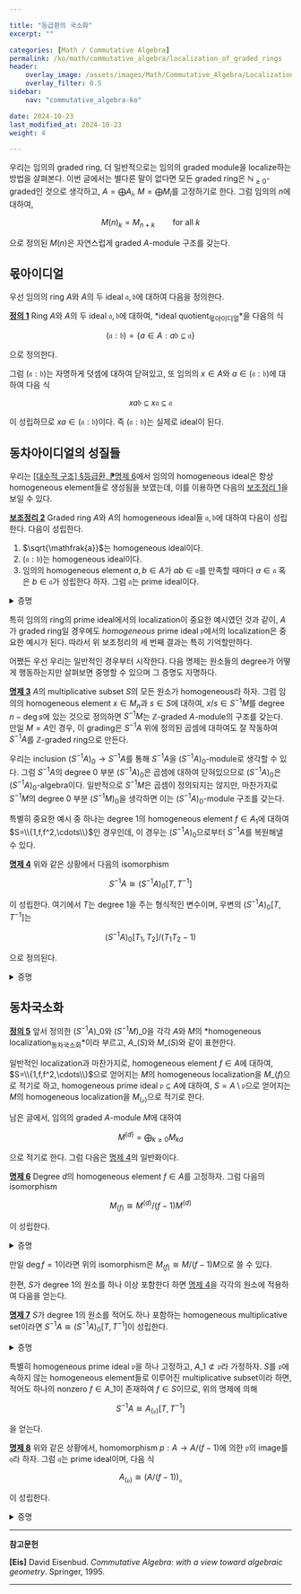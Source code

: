 ```yaml
---

title: "등급환의 국소화"
excerpt: ""

categories: [Math / Commutative Algebra]
permalink: /ko/math/commutative_algebra/localization_of_graded_rings
header:
    overlay_image: /assets/images/Math/Commutative_Algebra/Localization_of_graded_rings.png
    overlay_filter: 0.5
sidebar: 
    nav: "commutative_algebra-ko"

date: 2024-10-23
last_modified_at: 2024-10-23
weight: 4

---
```


우리는 임의의 graded ring, 더 일반적으로는 임의의 graded module을 localize하는 방법을 살펴본다. 이번 글에서는 별다른 말이 없다면 모든 graded ring은 $\mathbb{N}_{\geq 0}$-graded인 것으로 생각하고, $A=\bigoplus A_i$, $M=\bigoplus M_i$를 고정하기로 한다. 그럼 임의의 $n$에 대하여,

$$M(n)_k=M_{n+k}\qquad\text{for all $k$}$$

으로 정의된 $M(n)$은 자연스럽게 graded $A$-module 구조를 갖는다.

## 몫아이디얼

우선 임의의 ring $A$와 $A$의 두 ideal $\mathfrak{a}, \mathfrak{b}$에 대하여 다음을 정의한다.

<div class="definition" markdown="1">

<ins id="def1">**정의 1**</ins> Ring $A$와 $A$의 두 ideal $\mathfrak{a}, \mathfrak{b}$에 대하여, *ideal quotient<sub>몫아이디얼</sub>*을 다음의 식

$$(\mathfrak{a}:\mathfrak{b})=\{a\in A: a \mathfrak{b}\subseteq \mathfrak{a}\}$$

으로 정의한다.

</div>

그럼 $(\mathfrak{a}:\mathfrak{b})$는 자명하게 덧셈에 대하여 닫혀있고, 또 임의의 $x\in A$와 $a\in (\mathfrak{a}:\mathfrak{b})$에 대하여 다음 식

$$xa \mathfrak{b}\subseteq x \mathfrak{a}\subseteq \mathfrak{a}$$

이 성립하므로 $xa\in (\mathfrak{a}:\mathfrak{b})$이다. 즉 $(\mathfrak{a}:\mathfrak{b})$는 실제로 ideal이 된다. 

## 동차아이디얼의 성질들

우리는 [\[대수적 구조\] §등급환, ⁋명제 6](/ko/math/algebraic_structures/graded_rings#prop6)에서 임의의 homogeneous ideal은 항상 homogeneous element들로 생성됨을 보였는데, 이를 이용하면 다음의 [보조정리 1](#lem1)을 보일 수 있다. 

<div class="proposition" markdown="1">

<ins id="lem2">**보조정리 2**</ins> Graded ring $A$와 $A$의 homogeneous ideal들 $\mathfrak{a},\mathfrak{b}$에 대하여 다음이 성립한다. 다음이 성립한다.

1. $\sqrt{\mathfrak{a}}$는 homogeneous ideal이다. 
2. $(\mathfrak{a}:\mathfrak{b})$는 homogeneous ideal이다. 
3. 임의의 homogeneous element $a,b\in A$가 $ab\in \mathfrak{a}$를 만족할 때마다 $a\in \mathfrak{a}$ 혹은 $b\in \mathfrak{a}$가 성립한다 하자. 그럼 $\mathfrak{a}$는 prime ideal이다. 

</div>
<details class="proof" markdown="1">
<summary>증명</summary>

1. 우선 $\sqrt{\mathfrak{a}}$가 homogeneous ideal인 것을 보이자. 즉 임의의 $x\in \sqrt{\mathfrak{a}}$에 대하여, $x$를 homogeneous ideal들의 합
    
    $$x=x_{d_1}+\cdots+x_{d_l},\quad d_1 < \cdots < d_l\tag{$\ast$}$$
    
    으로 나타냈을 때, $x_i$들 각각이 $\sqrt{\mathfrak{a}}$에 속한다는 것을 보여야 한다. 우선 $x\in \mathfrak{a}$인 것으로부터, 적당한 $k$가 존재하여 $x^k\in \mathfrak{a}$이다. 한편, 일반성을 잃지 않고 위의 표현 ($\ast$)에서 $x_l$이 가장 큰 차수를 갖는다고 하면, $x^k$를 homogeneous element들의 합으로 나타냈을 때, $x_l^k$가 차수 $k\deg x_l$에 있는 유일한 원소이다. 이제 $x^k\in \mathfrak{a}$이고 $\mathfrak{a}$가 homogeneous ideal인 것으로부터 $x_l^k\in \mathfrak{a}$, 즉 $x_l\in \sqrt{\mathfrak{a}}$인 것을 안다. 이후에는 $x-x_l\in\sqrt{\mathfrak{a}}$이므로 같은 논증을 반복하면 된다.
2. $x\in (\mathfrak{a}:\mathfrak{b})$라 하자. 위와 마찬가지로 $x$를 homogeneous ideal들의 합 ($\ast$)으로 나타냈을 때, $x\_i$들 각각이 $(\mathfrak{a}:\mathfrak{b})$에 속함을 보여야 한다. 이제 $\mathfrak{b}$를 생성하는 임의의 homogeneous element $b$가 주어졌다 하자. 그럼 $x_ib$는 원소 $xb\in \mathfrak{a}$의 $\deg x_i+\deg b$에 해당하는 homogeneous element이며, $\mathfrak{a}$가 homogeneous ideal이므로 $x_ib\in \mathfrak{a}$이다. 
3. 마지막으로 주어진 조건을 가정한 후, 임의의 두 원소 $x,y\in A$를 homogeneous element들의 합
    
    $$x=x_{d_1}+\cdots+x_{d_m},\quad y=y_{e_1}+\cdots+y_{e_n},\qquad d_1<\cdots< d_m,\quad e_1<\cdots< e_n$$

    으로 표현하자. 결론에 반하여 $xy\in \mathfrak{a}$이지만 $x\not\in \mathfrak{a}$, $y\not\in \mathfrak{a}$라 가정하자. 그럼 가정에 의하여 어떤 $x\_{d\_i}$들 중 적어도 하나는 $x\_{d\_i}\not\in \mathfrak{a}$를 만족해야 한다. 그러한 $i$들 중 가장 큰 것을 $k$라 하고, 비슷하게 $y\_{e\_l}$을 정의하자. 이제 $A$의 원소 $xy$의 degree $d\_k+e\_l$에 해당하는 homogeneous component를 보자. 이 원소는 

    $$(xy)_{d_k+e_l}=\sum_{d_i+e_j=d_k+e_l}x_{d_i}y_{e_j}$$

    의 꼴로 쓰여질 수 있으며, 이 때 위의 식의 우변에서 $x\_{d\_k}y\_{e\_l}$ 이외의 모든 항은 $d\_i>d\_k$ 혹은 $e\_j>e\_l$을 반드시 만족해야 한다. $d\_k$와 $e\_l$의 정의에 의하여, 이러한 항들은 모두 $\mathfrak{a}$의 원소이다. 그런데 $xy\in \mathfrak{a}$이고 $\mathfrak{a}$는 homogeneous ideal이므로, $(xy)_{d_k+e_l}$ 또한 $\mathfrak{a}$의 원소이고 이로부터 모순을 얻는다. 

</details>

특히 임의의 ring의 prime ideal에서의 localization이 중요한 예시였던 것과 같이, $A$가 graded ring일 경우에도 *homogeneous* prime ideal $\mathfrak{p}$에서의 localization은 중요한 예시가 된다. 따라서 위 보조정리의 세 번째 결과는 특히 기억할만하다. 

어쨌든 우선 우리는 일반적인 경우부터 시작한다. 다음 명제는 원소들의 degree가 어떻게 행동하는지만 살펴보면 중명할 수 있으며 그 증명도 자명하다.

<div class="proposition" markdown="1">

<ins id="prop3">**명제 3**</ins> $A$의 multiplicative subset $S$의 모든 원소가 homogeneous라 하자. 그럼 임의의 homogeneous element $x\in M_n$과 $s\in S$에 대하여, $x/s\in S^{-1}M$를 degree $n-\deg s$에 있는 것으로 정의하면 $S^{-1}M$는 $\mathbb{Z}$-graded $A$-module의 구조를 갖는다. 만일 $M=A$인 경우, 이 grading은 $S^{-1}A$ 위에 정의된 곱셈에 대하여도 잘 작동하여 $S^{-1}A$를 $\mathbb{Z}$-graded ring으로 만든다.

</div>

우리는 inclusion $(S^{-1}A)_0 \rightarrow S^{-1}A$를 통해 $S^{-1}A$을 $(S^{-1}A)_0$-module로 생각할 수 있다. 그럼 $S^{-1}A$의 degree $0$ 부분 $(S^{-1}A)_0$은 곱셈에 대하여 닫혀있으므로 $(S^{-1}A)_0$은 $(S^{-1}A)_0$-algebra이다. 일반적으로 $S^{-1}M$은 곱셈이 정의되지는 않지만, 마찬가지로 $S^{-1}M$의 degree $0$ 부분 $(S^{-1}M)_0$을 생각하면 이는 $(S^{-1}A)_0$-module 구조를 갖는다.

특별히 중요한 예시 중 하나는 degree $1$의 homogeneous element $f\in A_1$에 대하여 $S=\\{1,f,f^2,\cdots\\}$인 경우인데, 이 경우는 $(S^{-1}A)_0$으로부터 $S^{-1}A$를 복원해낼 수 있다.

<div class="proposition" markdown="1">

<ins id="prop4">**명제 4**</ins> 위와 같은 상황에서 다음의 isomorphism

$$S^{-1}A\cong (S^{-1}A)_0[T, T^{-1}]$$

이 성립한다. 여기에서 $T$는 degree $1$을 주는 형식적인 변수이며, 우변의 $(S^{-1}A)_0[T, T^{-1}]$는

$$(S^{-1}A)_0[T_1, T_2]/(T_1T_2-1)$$

으로 정의된다.

</div>
<details class="proof" markdown="1">
<summary>증명</summary>

함수 $\\{T_1,T_2\\} \rightarrow S^{-1}A$를 $T_1\mapsto f, T_2\mapsto f^{-1}$으로 정의하면 [\[대수적 구조\] §대수, ⁋명제 8](/ko/math/algebraic_structures/algebras#prop8)에 의하여 $(S^{-1}A)_0$-algebra homomorphism

$$(S^{-1}A)_0[T_1,T_2] \rightarrow S^{-1}A$$

을 얻는다. 명시적으로 이 homomorphism은

$$\sum_{i,j\geq 0} a_{i,j}T_1^i T_2^j\mapsto \sum_{i,j\geq 0} a_{i,j}f^{i-j}=\sum_{d\in \mathbb{Z}}\left(\sum_{j\geq \max(-d,0)} a_{j+d,j}\right)f^d$$

으로 주어지며, 이 때 ideal $(T_1T_2-1)$이 위의 homomorphism의 kernel에 포함되는 것이 자명하다. 한편, $\deg a_{i,j}=0$이므로 위의 homomorphism의 kernel은 다음 식

$$\sum_{j\geq \max(-d,0)} a_{j+d,j}=0\qquad\text{for all $d\in\mathbb{Z}$}$$

을 만족하는 다항식들의 모임이다. 표기의 편의를 위하여 위의 합을 $d$의 부호에 따라 다음의 세 조건

$$\sum_{j\geq 0} a_{j,j}=0,\quad \sum_{j\geq 0} a_{j+d,j}=0,\quad \sum_{j\geq 0} a_{j,j+d}=0\qquad \text{for all $d>0$}$$

으로 바꾸어 쓸 수 있으며, 그럼 각각의 경우

$$a_{0,0}=-\sum_{j\geq 1} a_{j,j},\quad a_{d,0}=-\sum_{j\geq 1} a_{j+d,j},\quad a_{0,d}=-\sum_{j\geq 1} a_{j,j+d}\qquad \text{for all $d>0$}$$

를 얻는다. 이제 이를 다항식

$$\begin{aligned}\sum_{i,j\geq 0} a_{i,j} T_1^iT_2^j&=\sum_{j\geq 0} a_{j,j}T_1^jT_2^j+\sum_{d>0}\sum_{j\geq 0} a_{j+d,j}T_1^{j+d}T_2^j+\sum_{d>0}\sum_{j\geq 0} a_{j,j+d}T_1^jT_2^{j+d}\\&=\left(a_{0,0}+\sum_{j\geq 1} a_{j,j}T_1^jT_2^j\right)+\sum_{d>0} \left(a_{d,0}T_1^d+\sum_{j\geq 1}a_{j+d,j}T_1^{j+d}T_2^j\right)+\sum_{d>0} \left(a_{0,d}T_2^d+\sum_{j\geq 1}a_{j,j+d}T_1^{j}T_2^{j+d}\right)\end{aligned}$$

에 각각 대입하면 우변은

$$\left(\sum_{j\geq 1} a_{j,j}(T_1^jT_2^j-1)\right)+\sum_{d>0}\left(\sum_{j\geq 1}a_{j+d,j}T_1^d(T_1^jT_2^j-1)\right)+\sum_{d>0}\left(\sum_{j\geq 1}a_{j,j+d}T_2^d(T_1^jT_2^j-1)\right)$$

이 된다. 이 때 각각의 $T_1^jT_2^j-1$는 $(T_1T_2-1)$에 포함되므로 위의 식의 kernel은 <em_ko>정확히</em_ko> $(S^{-1}A)\_0[T\_1,T\_2]$의 ideal $(T_1T_2-1)$에 해당한다. 한편 이 homomorphism은 정의에 의해 surjective이므로 원하는 결과를 얻는다. 

</details>

## 동차국소화

<div class="definition" markdown="1">

<ins id="def5">**정의 5**</ins> 앞서 정의한 $(S^{-1}A)\_0$와 $(S^{-1}M)\_0$을 각각 $A$와 $M$의 *homogeneous localization<sub>동차국소화</sub>*이라 부르고, $A\_{(S)}$와 $M\_{(S)}$와 같이 표현한다.

</div>

일반적인 localization과 마찬가지로, homogeneous element $f\in A$에 대하여, $S=\\{1,f,f^2,\cdots\\}$으로 얻어지는 $M$의 homogeneous localization을 $M\_{(f)}$으로 적기로 하고, homogeneous prime ideal $\mathfrak{p}\subseteq A$에 대하여, $S=A\setminus \mathfrak{p}$으로 얻어지는 $M$의 homogeneous localization을 $M_{(\mathfrak{p})}$으로 적기로 한다. 

남은 글에서, 임의의 graded $A$-module $M$에 대하여 

$$M^{(d)}=\bigoplus_{k\geq 0} M_{kd}$$

으로 적기로 한다. 그럼 다음은 [명제 4](#prop4)의 일반화이다.

<div class="proposition" markdown="1">

<ins id="prop6">**명제 6**</ins> Degree $d$의 homogeneous element $f\in A$를 고정하자. 그럼 다음의 isomorphism

$$M_{(f)}\cong M^{(d)}/(f-1)M^{(d)}$$

이 성립한다.

</div>
<details class="proof" markdown="1">
<summary>증명</summary>

주어진 isomorphism은 적당한 $u:M^{(d)} \rightarrow M_{(f)}$에 first isomorphism theorem을 적용하여 얻어지며, $u$는 다음의 식

$$u_k:M_{kd} \rightarrow M_{(f)};\qquad x\mapsto x/f^k$$

을 통해 얻어진다. 그럼 $u$가 surjective인 것과 $\ker u=(f-1)M^{(d)}$인 것을 어렵지 않게 보일 수 있다. 

</details>

만일 $\deg f=1$이라면 위의 isomorphism은 $M_{(f)}\cong M/(f-1)M$으로 쓸 수 있다.

한편, $S$가 degree $1$의 원소를 하나 이상 포함한다 하면 [명제 4](#prop4)을 각각의 원소에 적용하여 다음을 얻는다. 

<div class="proposition" markdown="1">

<ins id="prop7">**명제 7**</ins> $S$가 degree $1$의 원소를 적어도 하나 포함하는 homogeneous multiplicative set이라면 $S^{-1}A\cong (S^{-1}A)_0[T,T^{-1}]$이 성립한다.

</div>
<details class="proof" markdown="1">
<summary>증명</summary>

이는 본질적으로 [명제 4](#prop4)과 동일한 증명으로, $S$에 속하는 degree $1$의 원소 $f$를 택하여 [명제 4](#prop4)의 증명과 동일한 방식으로 homomorphism $(S^{-1}A)_0[T_1,T_2] \rightarrow S^{-1}A$을 정의하면 된다. 그럼 이 homomorphism의 kernel이 $(T_1T_2-1)$이 되는 것은 동일한 증명으로 보일 수 있으며, 이 homomorphism이 surjective인 것은 임의의 degree $d$짜리 $S^{-1}A$의 원소 $a/s$를 다음의 꼴

$$\frac{a}{s}=\frac{af^d}{s}\frac{1}{f^d}$$

으로 쓸 수 있다는 것을 이용하면 쉽게 보일 수 있다.

</details>

특별히 homogeneous prime ideal $\mathfrak{p}$을 하나 고정하고, $A\_1\not\subset \mathfrak{p}$라 가정하자. $S$를 $\mathfrak{p}$에 속하지 않는 homogeneous element들로 이루어진 multiplicative subset이라 하면, 적어도 하나의 nonzero $f\in A\_1$이 존재하여 $f\in S$이므로, 위의 명제에 의해

$$S^{-1}A\cong A_{(\mathfrak{p})}[T,T^{-1}]$$

을 얻는다. 

<div class="proposition" markdown="1">

<ins id="prop8">**명제 8**</ins> 위와 같은 상황에서, homomorphism $p:A \rightarrow A/(f-1)$에 의한 $\mathfrak{p}$의 image를 $\mathfrak{q}$라 하자. 그럼 $\mathfrak{q}$는 prime ideal이며, 다음 식

$$A_{(\mathfrak{p})}\cong\left(A/(f-1)\right)_\mathfrak{q}$$

이 성립한다.

</div>
<details class="proof" markdown="1">
<summary>증명</summary>

Ring homomorphism $q:A \rightarrow A/\mathfrak{p}$를 생각하고, $q$에 의한 $f$의 image를 $\bar{f}$라 하자. 그럼 

$$\frac{A/(f-1)}{\mathfrak{q}}\cong \frac{A/\mathfrak{p}}{(\bar{f}-1)}$$

이며, [명제 6](#prop6)에 의하여 우변은 다시 $(A/\mathfrak{p})[f^{-1}]_0$과 isomorphic하다. 그런데 $\mathfrak{p}$가 prime ideal이므로, $A/\mathfrak{p}$는 integral domain이고 따라서 localization $(A/\mathfrak{p})[f^{-1}]$ 또한 integral domain이고, 따라서 $(A/\mathfrak{p})[f^{-1}]_0$도 integral domain이다. 이로부터 $\mathfrak{q}$가 $A/(f-1)$의 prime ideal인 것을 안다. 편의상 $\mathfrak{a}=(f-1)$라 적으면, 원하는 isomorphism은 다음의 homomorphism

$$A \overset{a\mapsto a/1}{\longrightarrow} S^{-1}A \overset{f\mapsto T}{\longrightarrow} A_{(\mathfrak{p})}[T, T^{-1}] \overset{T\mapsto 1}{\longrightarrow} A_{(\mathfrak{p})}$$

과

$$A\overset{a\mapsto a+(f-1)}{\longrightarrow}A/\mathfrak{a}\overset{a+(f-1)\mapsto\frac{a+(f-1)}{1}}{\longrightarrow}(A/(f-1))_\mathfrak{q}$$

을 비교하여 나온다.

</details>

---

**참고문헌**

**[Eis]** David Eisenbud. *Commutative Algebra: with a view toward algebraic geometry*. Springer, 1995.

---